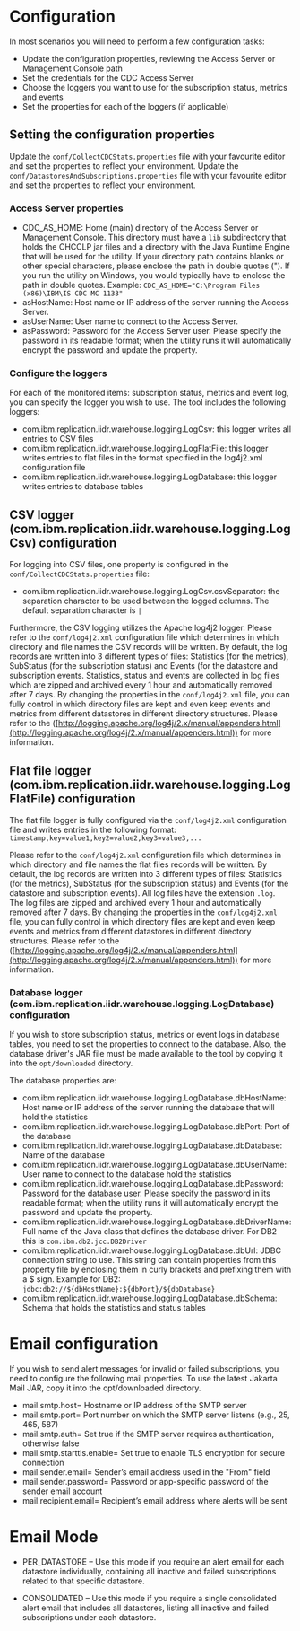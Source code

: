 # Configuration
In most scenarios you will need to perform a few configuration tasks:
- Update the configuration properties, reviewing the Access Server or Management Console path
- Set the credentials for the CDC Access Server
- Choose the loggers you want to use for the subscription status, metrics and events
- Set the properties for each of the loggers (if applicable)

## Setting the configuration properties
Update the `conf/CollectCDCStats.properties` file with your favourite editor and set the properties to reflect your environment.
Update the `conf/DatastoresAndSubscriptions.properties` file with your favourite editor and set the properties to reflect your environment.

### Access Server properties
* CDC\_AS\_HOME: Home (main) directory of the Access Server or Management Console. This directory must have a `lib` subdirectory that holds the CHCCLP jar files and a directory with the Java Runtime Engine that will be used for the utility. If your directory path contains blanks or other special characters, please enclose the path in double quotes ("). If you run the utility on Windows, you would typically have to enclose the path in double quotes. Example: `CDC_AS_HOME="C:\Program Files (x86)\IBM\IS CDC MC 1133"`
* asHostName: Host name or IP address of the server running the Access Server.
* asUserName: User name to connect to the Access Server.
* asPassword: Password for the Access Server user. Please specify the password in its readable format; when the utility runs it will automatically encrypt the password and update the property.

### Configure the loggers
For each of the monitored items: subscription status, metrics and event log, you can specify the logger you wish to use. The tool includes the following loggers:
* com.ibm.replication.iidr.warehouse.logging.LogCsv: this logger writes all entries to CSV files
* com.ibm.replication.iidr.warehouse.logging.LogFlatFile: this logger writes entries to flat files in the format specified in the log4j2.xml configuration file
* com.ibm.replication.iidr.warehouse.logging.LogDatabase: this logger writes entries to database tables

## CSV logger (com.ibm.replication.iidr.warehouse.logging.LogCsv) configuration
For logging into CSV files, one property is configured in the `conf/CollectCDCStats.properties` file:
* com.ibm.replication.iidr.warehouse.logging.LogCsv.csvSeparator: the separation character to be used between the logged columns. The default separation character is `|`

Furthermore, the CSV logging utilizes the Apache log4j2 logger. Please refer to the `conf/log4j2.xml` configuration file which determines in which directory and file names the CSV records will be written. By default, the log records are written into 3 different types of files: Statistics (for the metrics), SubStatus (for the subscription status) and Events (for the datastore and subscription events. Statistics, status and events are collected in log files which are zipped and archived every 1 hour and automatically removed after 7 days. By changing the properties in the `conf/log4j2.xml` file, you can fully control in which directory files are kept and even keep events and metrics from different datastores in different directory structures. Please refer to the ([http://logging.apache.org/log4j/2.x/manual/appenders.html](http://logging.apache.org/log4j/2.x/manual/appenders.html)) for more information.

## Flat file logger (com.ibm.replication.iidr.warehouse.logging.LogFlatFile) configuration
The flat file logger is fully configured via the `conf/log4j2.xml` configuration file and writes entries in the following format:
`timestamp,key=value1,key2=value2,key3=value3,...`

Please refer to the `conf/log4j2.xml` configuration file which determines in which directory and file names the flat files records will be written. By default, the log records are written into 3 different types of files: Statistics (for the metrics), SubStatus (for the subscription status) and Events (for the datastore and subscription events). All log files have the extension `.log`. The log files are zipped and archived every 1 hour and automatically removed after 7 days. By changing the properties in the `conf/log4j2.xml` file, you can fully control in which directory files are kept and even keep events and metrics from different datastores in different directory structures. Please refer to the ([http://logging.apache.org/log4j/2.x/manual/appenders.html](http://logging.apache.org/log4j/2.x/manual/appenders.html)) for more information.

### Database logger (com.ibm.replication.iidr.warehouse.logging.LogDatabase) configuration
If you wish to store subscription status, metrics or event logs in database tables, you need to set the properties to connect to the database. Also, the database driver's JAR file must be made available to the tool by copying it into the `opt/downloaded` directory.

The database properties are:
* com.ibm.replication.iidr.warehouse.logging.LogDatabase.dbHostName: Host name or IP address of the server running the database that will hold the statistics
* com.ibm.replication.iidr.warehouse.logging.LogDatabase.dbPort: Port of the database
* com.ibm.replication.iidr.warehouse.logging.LogDatabase.dbDatabase: Name of the database
* com.ibm.replication.iidr.warehouse.logging.LogDatabase.dbUserName: User name to connect to the database hold the statistics
* com.ibm.replication.iidr.warehouse.logging.LogDatabase.dbPassword: Password for the database user. Please specify the password in its readable format; when the utility runs it will automatically encrypt the password and update the property.
* com.ibm.replication.iidr.warehouse.logging.LogDatabase.dbDriverName: Full name of the Java class that defines the database driver. For DB2 this is `com.ibm.db2.jcc.DB2Driver`
* com.ibm.replication.iidr.warehouse.logging.LogDatabase.dbUrl: JDBC connection string to use. This string can contain properties from this property file by enclosing them in curly brackets and prefixing them with a $ sign. Example for DB2: `jdbc:db2://${dbHostName}:${dbPort}/${dbDatabase}`
* com.ibm.replication.iidr.warehouse.logging.LogDatabase.dbSchema: Schema that holds the statistics and status tables

# Email configuration
If you wish to send alert messages for invalid or failed subscriptions, you need to configure the following mail properties. To use the latest Jakarta Mail JAR, copy it into the opt/downloaded directory.

* mail.smtp.host= Hostname or IP address of the SMTP server  
* mail.smtp.port= Port number on which the SMTP server listens (e.g., 25, 465, 587)  
* mail.smtp.auth= Set true if the SMTP server requires authentication, otherwise false  
* mail.smtp.starttls.enable= Set true to enable TLS encryption for secure connection  
* mail.sender.email= Sender’s email address used in the "From" field  
* mail.sender.password= Password or app-specific password of the sender email account  
* mail.recipient.email= Recipient’s email address where alerts will be sent  

# Email Mode
* PER_DATASTORE – Use this mode if you require an alert email for each datastore individually, containing all inactive and failed subscriptions related to that specific datastore.

* CONSOLIDATED – Use this mode if you require a single consolidated alert email that includes all datastores, listing all inactive and failed subscriptions under each datastore.
